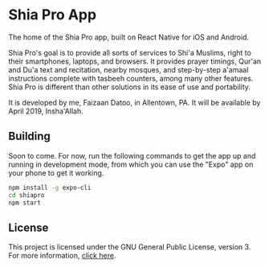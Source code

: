 # Shia Pro App
The home of the Shia Pro app, built on React Native for iOS
and Android.

Shia Pro's goal is to provide all sorts of services to Shi'a
Muslims, right to their smartphones, laptops, and browsers. It provides prayer timings, Qur'an and Du'a text and recitation, nearby mosques, and step-by-step a'amaal instructions complete with tasbeeh counters, among many other features. Shia Pro is different than other solutions in its ease of use and portability. 

It is developed by me, Faizaan Datoo, in Allentown, PA. It will be available by April 2019, Insha'Allah.

## Building
Soon to come. For now, run the following commands to get the app up and running in development mode, from which you can use the "Expo" app on your phone to get it working.
```sh
npm install -g expo-cli
cd shiapro
npm start
```

## License
This project is licensed under the GNU General Public License, version 3. For more information, [click here](LICENSE.md).
